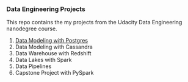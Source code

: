 ### Data Engineering Projects
This repo contains the my projects from the Udacity Data Engineering nanodegree course.

1. [Data Modeling with Postgres](https://github.com/tylernm14/data-engineering/01_data_modeling_with_postgres)
2. Data Modeling with Cassandra
3. Data Warehouse with Redshift
4. Data Lakes with Spark
5. Data Pipelines
6. Capstone Project with PySpark
